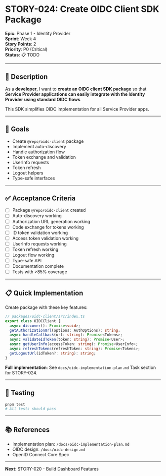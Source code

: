 # STORY-024: Create OIDC Client SDK Package

**Epic**: Phase 1 - Identity Provider  
**Sprint**: Week 4  
**Story Points**: 2  
**Priority**: P0 (Critical)  
**Status**: 📋 TODO

---

## 📖 Description

As a **developer**, I want to **create an OIDC client SDK package** so that **Service Provider applications can easily integrate with the Identity Provider using standard OIDC flows**.

This SDK simplifies OIDC implementation for all Service Provider apps.

---

## 🎯 Goals

- Create `@repo/oidc-client` package
- Implement auto-discovery
- Handle authorization flow
- Token exchange and validation
- UserInfo requests
- Token refresh
- Logout helpers
- Type-safe interfaces

---

## ✅ Acceptance Criteria

- [ ] Package `@repo/oidc-client` created
- [ ] Auto-discovery working
- [ ] Authorization URL generation working
- [ ] Code exchange for tokens working
- [ ] ID token validation working
- [ ] Access token validation working
- [ ] UserInfo requests working
- [ ] Token refresh working
- [ ] Logout flow working
- [ ] Type-safe API
- [ ] Documentation complete
- [ ] Tests with >85% coverage

---

## 📋 Quick Implementation

Create package with these key features:

```typescript
// packages/oidc-client/src/index.ts
export class OIDCClient {
  async discover(): Promise<void>;
  getAuthorizationUrl(options: AuthOptions): string;
  async handleCallback(url: string): Promise<Tokens>;
  async validateIdToken(token: string): Promise<User>;
  async getUserInfo(accessToken: string): Promise<UserInfo>;
  async refreshTokens(refreshToken: string): Promise<Tokens>;
  getLogoutUrl(idToken?: string): string;
}
```

**Full implementation**: See `docs/oidc-implementation-plan.md` Task section for STORY-024.

---

## 🧪 Testing

```bash
pnpm test
# All tests should pass
```

---

## 📚 References

- Implementation plan: `/docs/oidc-implementation-plan.md`
- OIDC design: `/docs/oidc-design.md`
- OpenID Connect Core Spec

---

**Next**: STORY-020 - Build Dashboard Features
